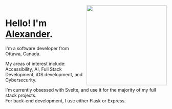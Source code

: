 <img src="https://i.pinimg.com/originals/6a/9e/52/6a9e52fabde1b32ebdb1bb497739d8b6.gif" align="right" width="250" />

# Hello! I'm <a href="https://alexbhasin.ca">Alexander</a>.

I'm a software developer from Ottawa, Canada.

My areas of interest include:<br>
Accessibility, AI, Full Stack Development, iOS development, and Cybersecurity.

I'm currently obsessed with Svelte, and use it for the majority of my full stack projects.<br>
For back-end development, I use either Flask or Express.
